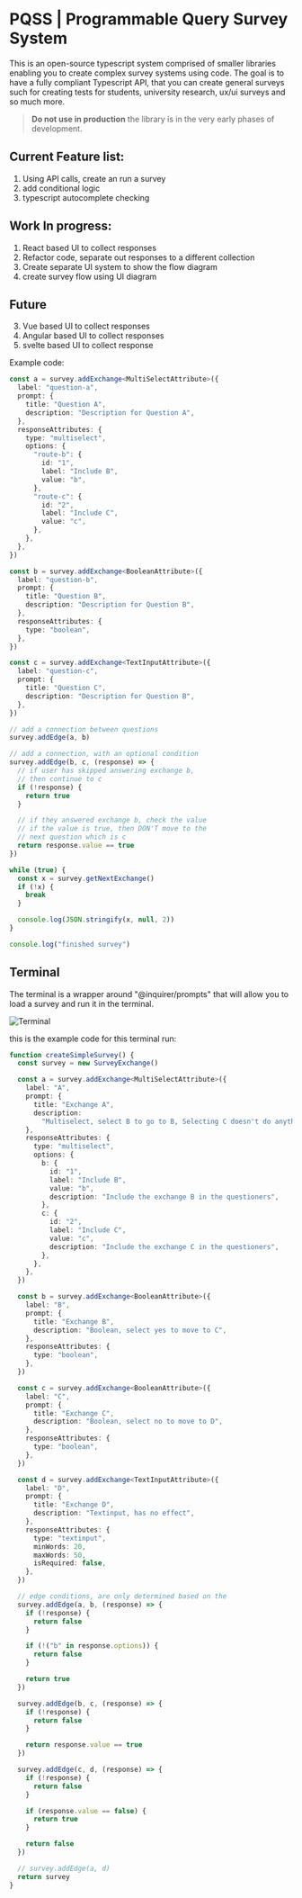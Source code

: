 # PQSS | Programmable Query Survey System

This is an open-source typescript system comprised of smaller libraries enabling you to create complex survey systems using code.
The goal is to have a fully compliant Typescript API, that you can create general surveys such for creating tests for students, university research, ux/ui surveys and so much more.

> **Do not use in production** the library is in the very early phases of development.

## Current Feature list:

1. Using API calls, create an run a survey
2. add conditional logic
3. typescript autocomplete checking

## Work In progress:

1. React based UI to collect responses
2. Refactor code, separate out responses to a different collection
3. Create separate UI system to show the flow diagram
4. create survey flow using UI diagram

## Future

3. Vue based UI to collect responses
4. Angular based UI to collect responses
5. svelte based UI to collect response

Example code:

```typescript
const a = survey.addExchange<MultiSelectAttribute>({
  label: "question-a",
  prompt: {
    title: "Question A",
    description: "Description for Question A",
  },
  responseAttributes: {
    type: "multiselect",
    options: {
      "route-b": {
        id: "1",
        label: "Include B",
        value: "b",
      },
      "route-c": {
        id: "2",
        label: "Include C",
        value: "c",
      },
    },
  },
})

const b = survey.addExchange<BooleanAttribute>({
  label: "question-b",
  prompt: {
    title: "Question B",
    description: "Description for Question B",
  },
  responseAttributes: {
    type: "boolean",
  },
})

const c = survey.addExchange<TextInputAttribute>({
  label: "question-c",
  prompt: {
    title: "Question C",
    description: "Description for Question B",
  },
})

// add a connection between questions
survey.addEdge(a, b)

// add a connection, with an optional condition
survey.addEdge(b, c, (response) => {
  // if user has skipped answering exchange b,
  // then continue to c
  if (!response) {
    return true
  }

  // if they answered exchange b, check the value
  // if the value is true, then DON'T move to the
  // next question which is c
  return response.value == true
})

while (true) {
  const x = survey.getNextExchange()
  if (!x) {
    break
  }

  console.log(JSON.stringify(x, null, 2))
}

console.log("finished survey")
```

## Terminal

The terminal is a wrapper around "@inquirer/prompts" that will allow you to load a survey and run it in the terminal.

![Terminal](./terminal.gif)

this is the example code for this terminal run:

```ts
function createSimpleSurvey() {
  const survey = new SurveyExchange()

  const a = survey.addExchange<MultiSelectAttribute>({
    label: "A",
    prompt: {
      title: "Exchange A",
      description:
        "Multiselect, select B to go to B, Selecting C doesn't do anything",
    },
    responseAttributes: {
      type: "multiselect",
      options: {
        b: {
          id: "1",
          label: "Include B",
          value: "b",
          description: "Include the exchange B in the questioners",
        },
        c: {
          id: "2",
          label: "Include C",
          value: "c",
          description: "Include the exchange C in the questioners",
        },
      },
    },
  })

  const b = survey.addExchange<BooleanAttribute>({
    label: "B",
    prompt: {
      title: "Exchange B",
      description: "Boolean, select yes to move to C",
    },
    responseAttributes: {
      type: "boolean",
    },
  })

  const c = survey.addExchange<BooleanAttribute>({
    label: "C",
    prompt: {
      title: "Exchange C",
      description: "Boolean, select no to move to D",
    },
    responseAttributes: {
      type: "boolean",
    },
  })

  const d = survey.addExchange<TextInputAttribute>({
    label: "D",
    prompt: {
      title: "Exchange D",
      description: "Textinput, has no effect",
    },
    responseAttributes: {
      type: "textinput",
      minWords: 20,
      maxWords: 50,
      isRequired: false,
    },
  })

  // edge conditions, are only determined based on the
  survey.addEdge(a, b, (response) => {
    if (!response) {
      return false
    }

    if (!("b" in response.options)) {
      return false
    }

    return true
  })

  survey.addEdge(b, c, (response) => {
    if (!response) {
      return false
    }

    return response.value == true
  })

  survey.addEdge(c, d, (response) => {
    if (!response) {
      return false
    }

    if (response.value == false) {
      return true
    }

    return false
  })

  // survey.addEdge(a, d)
  return survey
}
```

